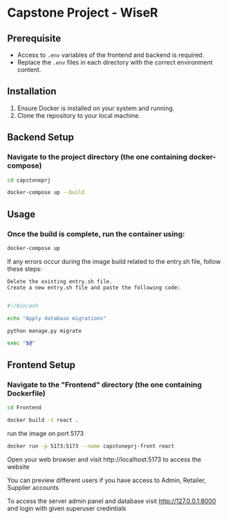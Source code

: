 # Capstone Project - WiseR

## Prerequisite

- Access to `.env` variables of the frontend and backend is required.
- Replace the `.env` files in each directory with the correct environment content.

## Installation

1. Ensure Docker is installed on your system and running.
2. Clone the repository to your local machine.

## Backend Setup

### Navigate to the project directory (the one containing docker-compose)

```bash
cd capstoneprj
```

```bash
docker-compose up --build
```

## Usage

### Once the build is complete, run the container using:

```bash
docker-compose up
```

If any errors occur during the image build related to the entry.sh file, follow these steps:

    Delete the existing entry.sh file.
    Create a new entry.sh file and paste the following code:

```bash

#!/bin/ash

echo "Apply database migrations"

python manage.py migrate

exec "$@"
```

## Frontend Setup

### Navigate to the "Frontend" directory (the one containing Dockerfile)

```bash
cd Frontend
```

```bash
docker build -t react .
```

run the image on port 5173

```bash
docker run -p 5173:5173 --name capstoneprj-front react
```

Open your web browser and visit http://localhost:5173 to access the website

You can preview different users if you have access to Admin, Retailer, Supplier accounts

To access the server admin panel and database visit http://127.0.0.1:8000 and login with given superuser credintials
